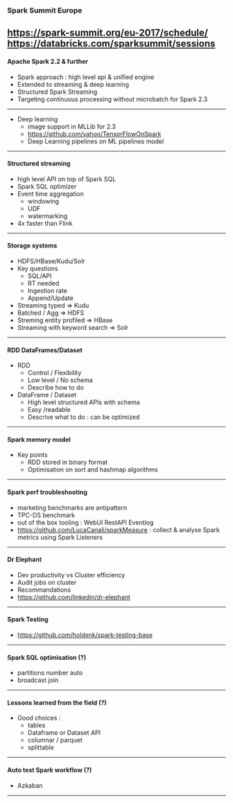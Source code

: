 ### Spark Summit Europe
https://spark-summit.org/eu-2017/schedule/
https://databricks.com/sparksummit/sessions
---
#### Apache Spark 2.2 & further
* Spark approach : high level api & unified engine
* Extended to streaming & deep learning
* Structured Spark Streaming 
* Targeting continuous processing without microbatch for Spark 2.3
---
* Deep learning 
  * image support in MLLib for 2.3
  * https://github.com/yahoo/TensorFlowOnSpark
  * Deep Learning pipelines on ML pipelines model
---
#### Structured streaming
* high level API on top of Spark SQL
* Spark SQL optimizer
* Event time aggregation
  * windowing
  * UDF
  * watermarking
* 4x faster than Flink
---
#### Storage systems
* HDFS/HBase/Kudu/Solr
* Key questions
  * SQL/API
  * RT needed
  * Ingestion rate
  * Append/Update
* Streaming typed => Kudu
* Batched / Agg => HDFS
* Streming entity profiled => HBase
* Streaming with keyword search => Solr
---
#### RDD DataFrames/Dataset
* RDD
  * Control / Flexibility 
  * Low level / No schema
  * Describe how to do 
* DataFrame / Dataset
  * High level structured APIs with schema
  * Easy /readable
  * Descrive what to do : can be optimized
---
#### Spark memory model
* Key points
  * RDD stored in binary format
  * Optimisation on sort and hashmap algorithms
---
#### Spark perf troubleshooting
* marketing benchmarks are antipattern
* TPC-DS benchmark
* out of the box tooling : WebUI RestAPI Eventlog
* https://github.com/LucaCanali/sparkMeasure : collect & analyse Spark metrics using Spark Listeners
---
#### Dr Elephant
* Dev productivity vs Cluster efficiency
* Audit jobs on cluster
* Recommandations
* https://github.com/linkedin/dr-elephant
---
#### Spark Testing
* https://github.com/holdenk/spark-testing-base
---
#### Spark SQL optimisation (?)
* partitions number auto
* broadcast join
---
#### Lessons learned from the field (?)
* Good choices :
  * tables
  * Dataframe or Dataset API
  * columnar / parquet
  * splittable
---
#### Auto test Spark workflow (?)
* Azkaban
---
